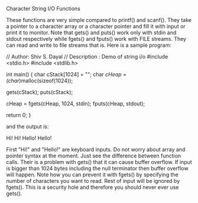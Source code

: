 Character String I/O Functions

These functions are very simple compared to printf() and scanf(). They take a pointer to a character array or a character pointer and fill it with input or print it to monitor. Note that gets() and puts() work only with stdin and stdout respectively while fgets() and fputs() work with FILE streams. They can read and write to file streams that is. Here is a sample program:

// Author: Shiv S. Dayal
// Description : Demo of string i/o
#include <stdio.h>
#include <stdlib.h>

int main()
{
  char cStack[1024] = "";
  char *cHeap = (char*)malloc(sizeof(1024));

  gets(cStack);
  puts(cStack);

  cHeap = fgets(cHeap, 1024, stdin);
  fputs(cHeap, stdout);

  return 0;
}

and the output is:

Hi!
Hi!
Hello!
Hello!

First "Hi!" and "Hello!" are keyboard inputs. Do not worry about array and pointer syntax at the moment. Just see the difference between function calls. Their is a problem with gets() that it can cause buffer overflow. If input is bigger than 1024 bytes including the null terminator then buffer overflow will happen. Note how you can prevent it with fgets() by specifying the number of characters you want to read. Rest of input will be ignored by fgets(). This is a security hole and therefore you should never ever use gets().
